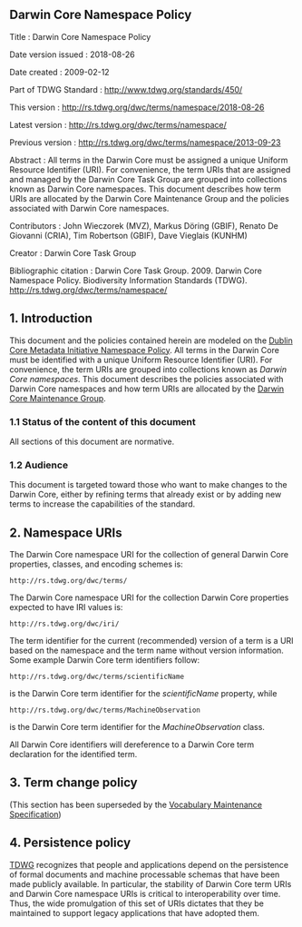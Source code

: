 ## Darwin Core Namespace Policy

Title
: Darwin Core Namespace Policy

Date version issued
: 2018-08-26

Date created
: 2009-02-12

Part of TDWG Standard
: <http://www.tdwg.org/standards/450/>

This version
: <http://rs.tdwg.org/dwc/terms/namespace/2018-08-26>

Latest version
: <http://rs.tdwg.org/dwc/terms/namespace/>

Previous version
: <http://rs.tdwg.org/dwc/terms/namespace/2013-09-23>

Abstract
: All terms in the Darwin Core must be assigned a unique Uniform Resource Identifier (URI). For convenience, the term URIs that are assigned and managed by the Darwin Core Task Group are grouped into collections known as Darwin Core namespaces. This document describes how term URIs are allocated by the Darwin Core Maintenance Group and the policies associated with Darwin Core namespaces.

Contributors
: John Wieczorek (MVZ), Markus Döring (GBIF), Renato De Giovanni (CRIA), Tim Robertson (GBIF), Dave Vieglais (KUNHM)

Creator
: Darwin Core Task Group

Bibliographic citation
: Darwin Core Task Group. 2009. Darwin Core Namespace Policy. Biodiversity Information Standards (TDWG). http://rs.tdwg.org/dwc/terms/namespace/

## 1. Introduction

This document and the policies contained herein are modeled on the [Dublin Core Metadata Initiative Namespace Policy](http://dublincore.org/documents/2007/07/02/dcmi-namespace/). All terms in the Darwin Core must be identified with a unique Uniform Resource Identifier (URI). For convenience, the term URIs are grouped into collections known as _Darwin Core namespaces_. This document describes the policies associated with Darwin Core namespaces and how term URIs are allocated by the [Darwin Core Maintenance Group](http://www.tdwg.org/activities/darwincore/).

### 1.1 Status of the content of this document

All sections of this document are normative.

### 1.2 Audience

This document is targeted toward those who want to make changes to the Darwin Core, either by refining terms that already exist or by adding new terms to increase the capabilities of the standard.

## 2. Namespace URIs

The Darwin Core namespace URI for the collection of general Darwin Core properties, classes, and encoding schemes is:

```
http://rs.tdwg.org/dwc/terms/
```

The Darwin Core namespace URI for the collection Darwin Core properties expected to have IRI values is:

```
http://rs.tdwg.org/dwc/iri/
```

The term identifier for the current (recommended) version of a term is a URI based on the namespace and the term name without version information. Some example Darwin Core term identifiers follow:

```
http://rs.tdwg.org/dwc/terms/scientificName
```

is the Darwin Core term identifier for the _scientificName_ property, while

```
http://rs.tdwg.org/dwc/terms/MachineObservation
```

is the Darwin Core term identifier for the _MachineObservation_ class.

All Darwin Core identifiers will dereference to a Darwin Core term declaration for the identified term.

## 3. Term change policy

(This section has been superseded by the [Vocabulary Maintenance Specification](https://github.com/tdwg/vocab/blob/master/vms/maintenance-specification.md))

## 4. Persistence policy

[TDWG](https://www.tdwg.org/) recognizes that people and applications depend on the persistence of formal documents and machine processable schemas that have been made publicly available. In particular, the stability of Darwin Core term URIs and Darwin Core namespace URIs is critical to interoperability over time. Thus, the wide promulgation of this set of URIs dictates that they be maintained to support legacy applications that have adopted them.
